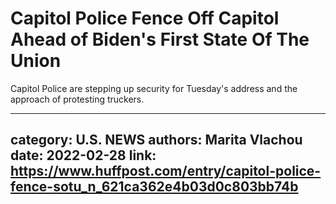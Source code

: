 # Capitol Police Fence Off Capitol Ahead of Biden's First State Of The Union

Capitol Police are stepping up security for Tuesday's address and the approach of protesting truckers.

---
category: U.S. NEWS
authors: Marita Vlachou
date: 2022-02-28
link: https://www.huffpost.com/entry/capitol-police-fence-sotu_n_621ca362e4b03d0c803bb74b
---
